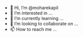 - 👋 Hi, I’m @moharekapil
- 👀 I’m interested in ...
- 🌱 I’m currently learning ...
- 💞️ I’m looking to collaborate on ...
- 📫 How to reach me ...

<!---
moharekapil/moharekapil is a ✨ special ✨ repository because its `README.md` (this file) appears on your GitHub profile.
You can click the Preview link to take a look at your changes.
--->
